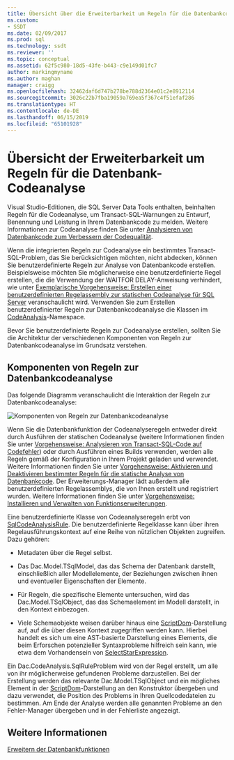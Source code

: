 ```yaml
---
title: Übersicht über die Erweiterbarkeit um Regeln für die Datenbankcodeanalyse | Microsoft-Dokumentation
ms.custom:
- SSDT
ms.date: 02/09/2017
ms.prod: sql
ms.technology: ssdt
ms.reviewer: ''
ms.topic: conceptual
ms.assetid: 62f5c980-18d5-43fe-b443-c9e149d01fc7
author: markingmyname
ms.author: maghan
manager: craigg
ms.openlocfilehash: 32462daf6d747b278be788d2364e01c2e8912114
ms.sourcegitcommit: 3026c22b7fba19059a769ea5f367c4f51efaf286
ms.translationtype: HT
ms.contentlocale: de-DE
ms.lasthandoff: 06/15/2019
ms.locfileid: "65101928"
---
```

# <a name="overview-of-extensibility-for-database-code-analysis-rules"></a>Übersicht der Erweiterbarkeit um Regeln für die Datenbank-Codeanalyse
Visual Studio-Editionen, die SQL Server Data Tools enthalten, beinhalten Regeln für die Codeanalyse, um Transact\-SQL-Warnungen zu Entwurf, Benennung und Leistung in Ihrem Datenbankcode zu melden. Weitere Informationen zur Codeanalyse finden Sie unter [Analysieren von Datenbankcode zum Verbessern der Codequalität](https://msdn.microsoft.com/library/dd172133(v=vs.100).aspx).  
  
Wenn die integrierten Regeln zur Codeanalyse ein bestimmtes Transact\-SQL-Problem, das Sie berücksichtigen möchten, nicht abdecken, können Sie benutzerdefinierte Regeln zur Analyse von Datenbankcode erstellen. Beispielsweise möchten Sie möglicherweise eine benutzerdefinierte Regel erstellen, die die Verwendung der WAITFOR DELAY-Anweisung verhindert, wie unter [Exemplarische Vorgehensweise: Erstellen einer benutzerdefinierten Regelassembly zur statischen Codeanalyse für SQL Server](../ssdt/walkthrough-author-custom-static-code-analysis-rule-assembly.md) veranschaulicht wird. Verwenden Sie zum Erstellen benutzerdefinierter Regeln zur Datenbankcodeanalyse die Klassen im [CodeAnalysis](https://msdn.microsoft.com/library/microsoft.sqlserver.dac.codeanalysis.aspx)-Namespace.  
  
Bevor Sie benutzerdefinierte Regeln zur Codeanalyse erstellen, sollten Sie die Architektur der verschiedenen Komponenten von Regeln zur Datenbankcodeanalyse im Grundsatz verstehen.  
  
## <a name="database-code-analysis-rules-components"></a>Komponenten von Regeln zur Datenbankcodeanalyse  
Das folgende Diagramm veranschaulicht die Interaktion der Regeln zur Datenbankcodeanalyse:  
  
![Komponenten von Regeln zur Datenbankcodeanalyse](../ssdt/media/ssdt-database-code-analysis-rules-components.jpg "Komponenten von Regeln zur Datenbankcodeanalyse")  
  
Wenn Sie die Datenbankfunktion der Codeanalyseregeln entweder direkt durch Ausführen der statischen Codeanalyse (weitere Informationen finden Sie unter [Vorgehensweise: Analysieren von Transact-SQL-Code auf Codefehler](https://msdn.microsoft.com/library/dd172119(v=vs.100).aspx)) oder durch Ausführen eines Builds verwenden, werden alle Regeln gemäß der Konfiguration in Ihrem Projekt geladen und verwendet. Weitere Informationen finden Sie unter [Vorgehensweise: Aktivieren und Deaktivieren bestimmter Regeln für die statische Analyse von Datenbankcode](https://msdn.microsoft.com/library/dd172131(v=vs.100).aspx). Der Erweiterungs-Manager lädt außerdem alle benutzerdefinierten Regelassemblys, die von Ihnen erstellt und registriert wurden. Weitere Informationen finden Sie unter [Vorgehensweise: Installieren und Verwalten von Funktionserweiterungen](../ssdt/how-to-install-and-manage-feature-extensions.md).  
  
Eine benutzerdefinierte Klasse von Codeanalyseregeln erbt von [SqlCodeAnalysisRule](https://msdn.microsoft.com/library/microsoft.sqlserver.dac.codeanalysis.sqlcodeanalysisrule.aspx). Die benutzerdefinierte Regelklasse kann über ihren Regelausführungskontext auf eine Reihe von nützlichen Objekten zugreifen. Dazu gehören:  
  
-   Metadaten über die Regel selbst.  
  
-   Das Dac.Model.TSqlModel, das das Schema der Datenbank darstellt, einschließlich aller Modellelemente, der Beziehungen zwischen ihnen und eventueller Eigenschaften der Elemente.  
  
-   Für Regeln, die spezifische Elemente untersuchen, wird das Dac.Model.TSqlObject, das das Schemaelement im Modell darstellt, in den Kontext einbezogen.  
  
-   Viele Schemaobjekte weisen darüber hinaus eine [ScriptDom](https://msdn.microsoft.com/library/microsoft.sqlserver.transactsql.scriptdom.aspx)-Darstellung auf, auf die über diesen Kontext zugegriffen werden kann. Hierbei handelt es sich um eine AST-basierte Darstellung eines Elements, die beim Erforschen potenzieller Syntaxprobleme hilfreich sein kann, wie etwa dem Vorhandensein von [SelectStarExpression](https://msdn.microsoft.com/library/microsoft.sqlserver.transactsql.scriptdom.selectstarexpression.aspx).  
  
Ein Dac.CodeAnalysis.SqlRuleProblem wird von der Regel erstellt, um alle von ihr möglicherweise gefundenen Probleme darzustellen. Bei der Erstellung werden das relevante Dac.Model.TSqlObject und ein mögliches Element in der [ScriptDom](https://msdn.microsoft.com/library/microsoft.sqlserver.transactsql.scriptdom.aspx)-Darstellung an den Konstruktor übergeben und dazu verwendet, die Position des Problems in Ihren Quellcodedateien zu bestimmen. Am Ende der Analyse werden alle genannten Probleme an den Fehler-Manager übergeben und in der Fehlerliste angezeigt.  
  
## <a name="see-also"></a>Weitere Informationen  
[Erweitern der Datenbankfunktionen](../ssdt/extending-the-database-features.md)  
  
